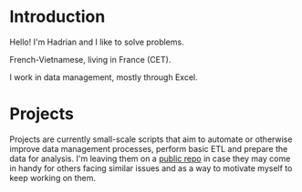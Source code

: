 # Introduction
Hello! I'm Hadrian and I like to solve problems. 

French-Vietnamese, living in France (CET). 

I work in data management, mostly through Excel.

# Projects
Projects are currently small-scale scripts that aim to automate or otherwise improve data management processes, perform basic ETL and prepare the data for analysis. I'm leaving them on a [public repo](https://github.com/paxhadriana/Data-Tools) in case they may come in handy for others facing similar issues and as a way to motivate myself to keep working on them.



<!--
**paxhadriana/paxhadriana** is a ✨ _special_ ✨ repository because its `README.md` (this file) appears on your GitHub profile.

Here are some ideas to get you started:

- 🔭 I’m currently working on ...
- 🌱 I’m currently learning ...
- 👯 I’m looking to collaborate on ...
- 🤔 I’m looking for help with ...
- 💬 Ask me about ...
- 📫 How to reach me: ...
- 😄 Pronouns: ...
- ⚡ Fun fact: ...
-->
